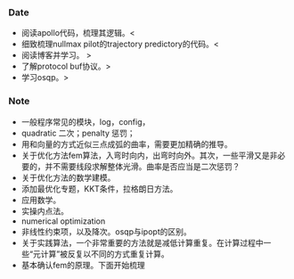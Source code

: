### Date
- 阅读apollo代码，梳理其逻辑。<
- 细致梳理nullmax pilot的trajectory predictory的代码。<
- 阅读博客并学习。 >
- 了解protocol buf协议。>
- 学习osqp。>

### Note
- 一般程序常见的模块，log，config，
- quadratic 二次；penalty 惩罚；
- 用和向量的方式近似三点成弧的曲率，需要更加精确的推导。
- 关于优化方法fem算法，入弯时向内，出弯时向外。其次，一些平滑又是非必要的，并不需要线段求解整体光滑。曲率是否应当是二次惩罚？
- 关于优化方法的数学建模。
- 添加最优化专题，KKT条件，拉格朗日方法。
- 应用数学。
- 实操内点法。
- numerical optimization
- 非线性约束项，以及降次。osqp与ipopt的区别。
- 关于实践算法，一个非常重要的方法就是减低计算重复。在计算过程中一些“元计算”被反复以不同的方式重复计算。
- 基本确认fem的原理。下面开始梳理